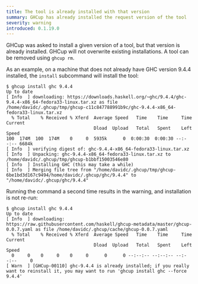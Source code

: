 ```yaml
---
title: The tool is already installed with that version
summary: GHCup has already installed the request version of the tool
severity: warning
introduced: 0.1.19.0
---
```


GHCup was asked to install a given version of a tool, but that version is already installed. GHCup will not overwrite existing installations. A tool can be removed using `ghcup rm`.

As an example, on a machine that does not already have GHC version 9.4.4 installed, the `install` subcommand will install the tool:
```
$ ghcup install ghc 9.4.4
Up to date
[ Info  ] downloading: https://downloads.haskell.org/~ghc/9.4.4/ghc-9.4.4-x86_64-fedora33-linux.tar.xz as file /home/davidc/.ghcup/tmp/ghcup-c11c847788991b9c/ghc-9.4.4-x86_64-fedora33-linux.tar.xz
  % Total    % Received % Xferd  Average Speed   Time    Time     Time  Current
                                 Dload  Upload   Total   Spent    Left  Speed
100  174M  100  174M    0     0  5935k      0  0:00:30  0:00:30 --:--:-- 6684k
[ Info  ] verifying digest of: ghc-9.4.4-x86_64-fedora33-linux.tar.xz
[ Info  ] Unpacking: ghc-9.4.4-x86_64-fedora33-linux.tar.xz to /home/davidc/.ghcup/tmp/ghcup-b1bbf15003546e80
[ Info  ] Installing GHC (this may take a while)
[ Info  ] Merging file tree from "/home/davidc/.ghcup/tmp/ghcup-6be1bd3d167c9494/home/davidc/.ghcup/ghc/9.4.4" to "/home/davidc/.ghcup/ghc/9.4.4"
```
Running the command a second time results in the warning, and installation is not re-run:
```
$ ghcup install ghc 9.4.4
Up to date
[ Info  ] downloading: https://raw.githubusercontent.com/haskell/ghcup-metadata/master/ghcup-0.0.7.yaml as file /home/davidc/.ghcup/cache/ghcup-0.0.7.yaml
  % Total    % Received % Xferd  Average Speed   Time    Time     Time  Current
                                 Dload  Upload   Total   Spent    Left  Speed
  0     0    0     0    0     0      0      0 --:--:-- --:--:-- --:--:--     0
[ Warn  ] [GHCup-00110] ghc-9.4.4 is already installed; if you really want to reinstall it, you may want to run 'ghcup install ghc --force 9.4.4'
```
